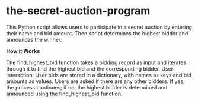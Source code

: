 # the-secret-auction-program
This Python script allows users to participate in a secret auction by entering their name and bid amount. Then script determines the highest bidder and announces the winner.

**How it Works**

The find_highest_bid function takes a bidding record as input and iterates through it to find the highest bid and the corresponding bidder.
User Interaction:
User bids are stored in a dictionary, with names as keys and bid amounts as values.
Users are asked if there are any other bidders. If yes, the process continues; if no, the highest bidder is determined and announced using the find_highest_bid function.
